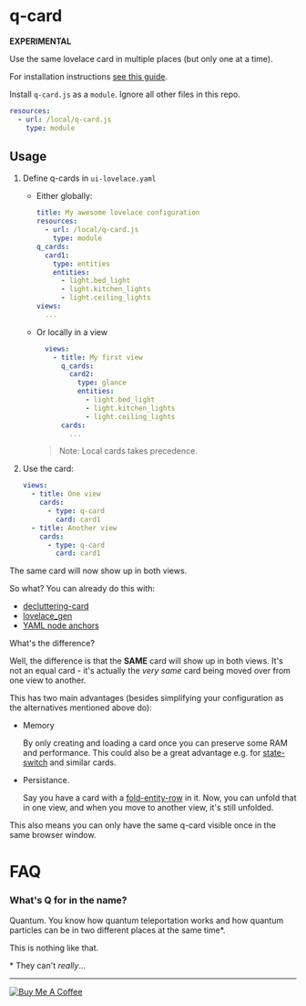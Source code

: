 q-card
=================

<!--[![hacs_badge](https://img.shields.io/badge/HACS-Default-orange.svg)](https://github.com/custom-components/hacs)-->

**EXPERIMENTAL**

Use the same lovelace card in multiple places (but only one at a time).

For installation instructions [see this guide](https://github.com/thomasloven/hass-config/wiki/Lovelace-Plugins).

Install `q-card.js` as a `module`. Ignore all other files in this repo.

```yaml
resources:
  - url: /local/q-card.js
    type: module
```

## Usage

1. Define q-cards in `ui-lovelace.yaml`

    * Either globally:
      ```yaml
      title: My awesome lovelace configuration
      resources:
        - url: /local/q-card.js
          type: module
      q_cards:
        card1:
          type: entities
          entities:
            - light.bed_light
            - light.kitchen_lights
            - light.ceiling_lights
      views:
        ...
      ```

    * Or locally in a view
      ```yaml
        views:
          - title: My first view
            q_cards:
              card2:
                type: glance
                entities:
                  - light.bed_light
                  - light.kitchen_lights
                  - light.ceiling_lights
            cards:
              ...
      ```
      > Note: Local cards takes precedence.

2. Use the card:
    ```yaml
    views:
      - title: One view
        cards:
          - type: q-card
            card: card1
      - title: Another view
        cards:
          - type: q-card
            card: card1
    ```

The same card will now show up in both views.

So what? You can already do this with:

- [decluttering-card](https://github.com/custom-cards/decluttering-card)
- [lovelace_gen](https://github.com/thomasloven/hass-lovelace_gen)
- [YAML node anchors](https://github.com/thomasloven/hass-config/wiki/Misc-tricks#node-anchors)

What's the difference?

Well, the difference is that the **SAME** card will show up in both views.
It's not an equal card - it's actually the *very same* card being moved over from one view to another.

This has two main advantages (besides simplifying your configuration as the alternatives mentioned above do):

- Memory

  By only creating and loading a card once you can preserve some RAM and performance. This could also be a great advantage e.g. for [state-switch](https://github.com/thomasloven/lovelace-state-switch) and similar cards.

- Persistance.

  Say you have a card with a [fold-entity-row](https://github.com/thomasloven/lovelace-fold-entity-row) in it. Now, you can unfold that in one view, and when you move to another view, it's still unfolded.

This also means you can only have the same q-card visible once in the same browser window.

# FAQ

### What's Q for in the name?
Quantum. You know how quantum teleportation works and how quantum particles can be in two different places at the same time*.

This is nothing like that.

\* They can't _really_...

---
<a href="https://www.buymeacoffee.com/uqD6KHCdJ" target="_blank"><img src="https://www.buymeacoffee.com/assets/img/custom_images/white_img.png" alt="Buy Me A Coffee" style="height: auto !important;width: auto !important;" ></a>
